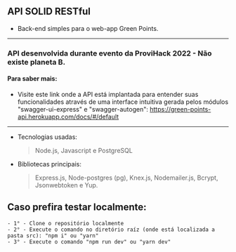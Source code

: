 ## API SOLID RESTful

- Back-end simples para o web-app Green Points.

---

### API desenvolvida durante evento da ProviHack 2022 - Não existe planeta B.

#### Para saber mais:

- Visite este link onde a API está implantada para entender suas funcionalidades através de uma interface intuitiva gerada pelos módulos "swagger-ui-express" e "swagger-autogen": https://green-points-api.herokuapp.com/docs/#/default

---

- Tecnologias usadas:

  > Node.js, Javascript e PostgreSQL

- Bibliotecas principais:
  > Express.js, Node-postgres (pg), Knex.js, Nodemailer.js, Bcrypt, Jsonwebtoken e Yup.

 ## Caso prefira testar localmente:
    - 1° - Clone o repositório localmente
    - 2° - Execute o comando no diretório raíz (onde está localizada a pasta src): "npm i" ou "yarn"
    - 3° - Execute o comando "npm run dev" ou "yarn dev"
